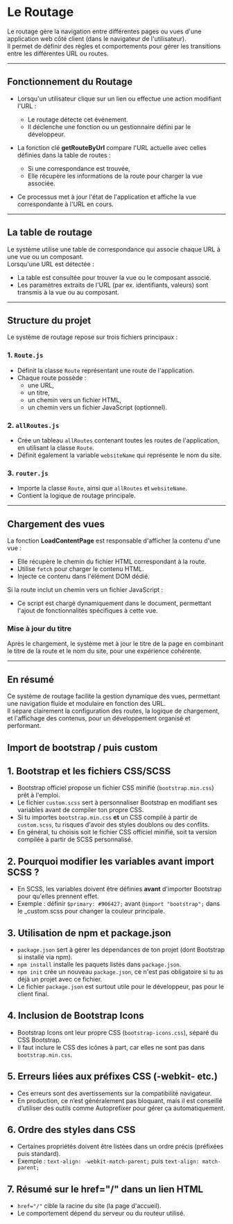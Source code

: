 # Le Routage

Le routage gère la navigation entre différentes pages ou vues d'une application web côté client (dans le navigateur de l'utilisateur).  
Il permet de définir des règles et comportements pour gérer les transitions entre les différentes URL ou routes.

---

## Fonctionnement du Routage

- Lorsqu'un utilisateur clique sur un lien ou effectue une action modifiant l'URL :  
  - Le routage détecte cet événement.  
  - Il déclenche une fonction ou un gestionnaire défini par le développeur.

- La fonction clé **getRouteByUrl** compare l'URL actuelle avec celles définies dans la table de routes :  
  - Si une correspondance est trouvée,  
  - Elle récupère les informations de la route pour charger la vue associée.  

- Ce processus met à jour l'état de l'application et affiche la vue correspondante à l'URL en cours.

---

## La table de routage

Le système utilise une table de correspondance qui associe chaque URL à une vue ou un composant.  
Lorsqu'une URL est détectée :  
- La table est consultée pour trouver la vue ou le composant associé.  
- Les paramètres extraits de l'URL (par ex. identifiants, valeurs) sont transmis à la vue ou au composant.

---

## Structure du projet

Le système de routage repose sur trois fichiers principaux :

### 1. `Route.js`  
- Définit la classe `Route` représentant une route de l'application.  
- Chaque route possède :  
  - une URL,  
  - un titre,  
  - un chemin vers un fichier HTML,  
  - un chemin vers un fichier JavaScript (optionnel).  

### 2. `allRoutes.js`  
- Crée un tableau `allRoutes` contenant toutes les routes de l'application, en utilisant la classe `Route`.  
- Définit également la variable `websiteName` qui représente le nom du site.

### 3. `router.js`  
- Importe la classe `Route`, ainsi que `allRoutes` et `websiteName`.  
- Contient la logique de routage principale.

---

## Chargement des vues

La fonction **LoadContentPage** est responsable d'afficher la contenu d'une vue :  
- Elle récupère le chemin du fichier HTML correspondant à la route.  
- Utilise `fetch` pour charger le contenu HTML.  
- Injecte ce contenu dans l'élément DOM dédié.

Si la route inclut un chemin vers un fichier JavaScript :  
- Ce script est chargé dynamiquement dans le document, permettant l'ajout de fonctionnalités spécifiques à cette vue.

### Mise à jour du titre

Après le chargement, le système met à jour le titre de la page en combinant le titre de la route et le nom du site, pour une expérience cohérente.

---

## En résumé

Ce système de routage facilite la gestion dynamique des vues, permettant une navigation fluide et modulaire en fonction des URL.  
Il sépare clairement la configuration des routes, la logique de chargement, et l'affichage des contenus, pour un développement organisé et performant.

## Import de bootstrap / puis custom

## 1. Bootstrap et les fichiers CSS/SCSS
- Bootstrap officiel propose un fichier CSS minifié (`bootstrap.min.css`) prêt à l'emploi.
- Le fichier `custom.scss` sert à personnaliser Bootstrap en modifiant ses variables avant de compiler ton propre CSS.
- Si tu importes `bootstrap.min.css` **et** un CSS compilé à partir de `custom.scss`, tu risques d'avoir des styles doublons ou des conflits.
- En général, tu choisis soit le fichier CSS officiel minifié, soit ta version compilée à partir de SCSS personnalisé.

## 2. Pourquoi modifier les variables avant import SCSS ?
- En SCSS, les variables doivent être définies **avant** d'importer Bootstrap pour qu'elles prennent effet.
- Exemple : définir `$primary: #906427;` avant `@import "bootstrap";` dans le _custom.scss pour changer la couleur principale.

## 3. Utilisation de npm et package.json
- `package.json` sert à gérer les dépendances de ton projet (dont Bootstrap si installé via npm).
- `npm install` installe les paquets listés dans `package.json`.
- `npm init` crée un nouveau `package.json`, ce n'est pas obligatoire si tu as déjà un projet avec ce fichier.
- Le fichier `package.json` est surtout utile pour le développeur, pas pour le client final.

## 4. Inclusion de Bootstrap Icons
- Bootstrap Icons ont leur propre CSS (`bootstrap-icons.css`), séparé du CSS Bootstrap.
- Il faut inclure le CSS des icônes à part, car elles ne sont pas dans `bootstrap.min.css`.

## 5. Erreurs liées aux préfixes CSS (-webkit- etc.)
- Ces erreurs sont des avertissements sur la compatibilité navigateur.
- En production, ce n’est généralement pas bloquant, mais il est conseillé d’utiliser des outils comme Autoprefixer pour gérer ça automatiquement.

## 6. Ordre des styles dans CSS
- Certaines propriétés doivent être listées dans un ordre précis (préfixées puis standard).
- Exemple : `text-align: -webkit-match-parent;` puis `text-align: match-parent;`

## 7. Résumé sur le href="/" dans un lien HTML
- `href="/"` cible la racine du site (la page d'accueil).
- Le comportement dépend du serveur ou du routeur utilisé.

